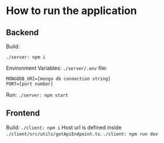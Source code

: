 # How to run the application
## Backend
Build:
```
./server: npm i
```
Environment Variables:
`./server/.env` file:
```
MONGODB_URI=[mongo db connection string]
PORT=[port number]
```
Run:
`./server: npm start`
## Frontend
Build:
`./client: npm i`
Host url is defined inside `./client/src/utils/getApiEndpoint.ts`.
`./client: npm run dev`
